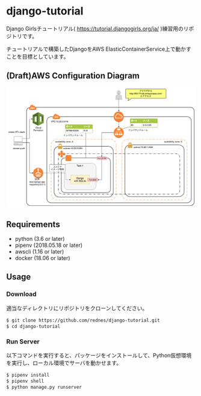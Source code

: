 # django-tutorial

Django Girlsチュートリアル( https://tutorial.djangogirls.org/ja/ )練習用のリポジトリです。

チュートリアルで構築したDjangoをAWS ElasticContainerService上で動かすことを目標としています。

## (Draft)AWS Configuration Diagram

![](https://raw.githubusercontent.com/rednes/django-tutorial/img/img/ecs.png)

## Requirements

- python (3.6 or later)
- pipenv (2018.05.18 or later)
- awscli (1.16 or later)
- docker (18.06 or later)

## Usage

### Download

適当なディレクトリにリポジトリをクローンしてください。

```
$ git clone https://github.com/rednes/django-tutorial.git
$ cd django-tutorial
```

### Run Server

以下コマンドを実行すると、パッケージをインストールして、Python仮想環境を実行し、ローカル環境でサーバを動かせます。

```
$ pipenv install
$ pipenv shell
$ python manage.py runserver
```